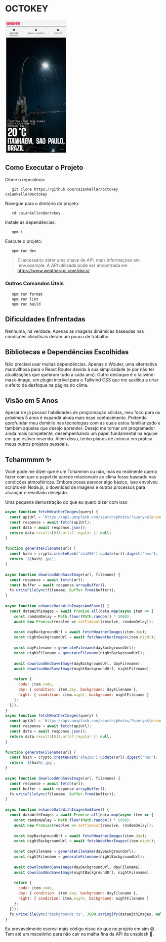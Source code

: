 # OCTOKEY

<img src=".repo/preview.png" width="200">

## Como Executar o Projeto

Clone o repositório:
```
   git clone https://github.com/caiankeller/octokey caiankeller@octokey
```

Navegue para o diretório do projeto:
```
   cd caiankeller@octokey
```

Instale as dependências:
```
   npm i
```

Execute o projeto:
```
   npm run dev
```
> É necessário obter uma chave de API, mais informações em .env.example. A API utilizada pode ser encontrada em https://www.weatherapi.com/docs/

### Outros Comandos Úteis
```
   npm run format
   npm run lint
   npm run build
```

## Dificuldades Enfrentadas
Nenhuma, na verdade. Apenas as imagens dinâmicas baseadas nas condições climáticas deram um pouco de trabalho.

## Bibliotecas e Dependências Escolhidas
Não precisei usar muitas dependências. Apenas o Wouter, uma alternativa maravilhosa para o React Router devido à sua simplicidade (e por não ter atualizações que quebram tudo a cada ano). Outro destaque é o tailwind-mask-image, um plugin incrível para o Tailwind CSS que me auxiliou a criar o efeito de desfoque na página do clima.

## Visão em 5 Anos
Apesar de já possuir habilidades de programação sólidas, meu foco para os próximos 5 anos é expandir ainda mais esse conhecimento. Pretendo aprofundar meu domínio nas tecnologias com as quais estou familiarizado e também aquelas que desejo aprender. Desejo me tornar um programador ainda mais competente, desempenhando um papel fundamental na equipe em que estiver inserido. Além disso, tenho planos de colocar em prática meus outros projetos pessoais.

## Tchammmm ✨
Você pode me dizer que é um Tchammm ou não, mas eu realmente queria fazer com que o papel de parede relacionado ao clima fosse baseado nas condições atmosféricas. Embora possa parecer algo básico, isso envolveu scripts em Node.js, o download de imagens e outros processos para alcançar o resultado desejado.

Uma pequena demostração do que eu quero dizer com isso

```javascript
async function fetchWeatherImages(query) {
  const apiUrl = `https://api.unsplash.com/search/photos/?query=${encodeURIComponent(query)}&client_id=${unsplashApiKey}`;
  const response = await fetch(apiUrl);
  const data = await response.json();
  return data.results[0]?.urls?.regular || null;
}

function generateFilename(url) {
  const hash = crypto.createHash('sha256').update(url).digest('hex');
  return `${hash}.jpg`;
}

async function downloadAndSaveImage(url, filename) {
  const response = await fetch(url);
  const buffer = await response.arrayBuffer();  
  fs.writeFileSync(filename, Buffer.from(buffer));  
}

async function enhanceDataWithImagesAndSave() {
  const dataWithImages = await Promise.all(data.map(async item => {
    const randomDelay = Math.floor(Math.random() * 5000);
    await new Promise(resolve => setTimeout(resolve, randomDelay));

    const dayBackgroundUrl = await fetchWeatherImages(item.day);
    const nightBackgroundUrl = await fetchWeatherImages(item.night);

    const dayFilename = generateFilename(dayBackgroundUrl);
    const nightFilename = generateFilename(nightBackgroundUrl);

    await downloadAndSaveImage(dayBackgroundUrl, dayFilename);
    await downloadAndSaveImage(nightBackgroundUrl, nightFilename);

    return {
      code: item.code,
      day: { condition: item.day, background: dayFilename },
      night: { condition: item.night, background: nightFilename }
    };
  }));
}
async function fetchWeatherImages(query) {
  const apiUrl = `https://api.unsplash.com/search/photos/?query=${encodeURIComponent(query)}&client_id=${unsplashApiKey}`;
  const response = await fetch(apiUrl);
  const data = await response.json();
  return data.results[0]?.urls?.regular || null;
}

function generateFilename(url) {
  const hash = crypto.createHash('sha256').update(url).digest('hex');
  return `${hash}.jpg`;
}

async function downloadAndSaveImage(url, filename) {
  const response = await fetch(url);
  const buffer = await response.arrayBuffer();  
  fs.writeFileSync(filename, Buffer.from(buffer));  
}

async function enhanceDataWithImagesAndSave() {
  const dataWithImages = await Promise.all(data.map(async item => {
    const randomDelay = Math.floor(Math.random() * 5000);
    await new Promise(resolve => setTimeout(resolve, randomDelay));

    const dayBackgroundUrl = await fetchWeatherImages(item.day);
    const nightBackgroundUrl = await fetchWeatherImages(item.night);

    const dayFilename = generateFilename(dayBackgroundUrl);
    const nightFilename = generateFilename(nightBackgroundUrl);

    await downloadAndSaveImage(dayBackgroundUrl, dayFilename);
    await downloadAndSaveImage(nightBackgroundUrl, nightFilename);

    return {
      code: item.code,
      day: { condition: item.day, background: dayFilename },
      night: { condition: item.night, background: nightFilename }
    };
  }));
  fs.writeFileSync("backgrounds.ts", JSON.stringify(dataWithImages, null, 2))
}
```

Eu provavelmente escrevi mais código nisso do que no projeto em sim 😅. Tem até um macetinho para não cair na malha fina da API da unsplash 🤫.
